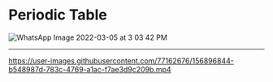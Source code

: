 # Periodic Table

![WhatsApp Image 2022-03-05 at 3 03 42 PM](https://user-images.githubusercontent.com/77162676/156896830-302dd067-da12-4056-9788-e56ddcef6814.jpeg)

---

https://user-images.githubusercontent.com/77162676/156896844-b548987d-783c-4769-a1ac-f7ae3d9c209b.mp4
